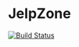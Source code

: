 # JelpZone

[![Build Status](https://travis-ci.com/juanmzaragoza/jelpzoneNewFront.svg?token=SLWYWuyN5oSusxJjPfpd&branch=master)](https://travis-ci.com/juanmzaragoza/jelpzoneNewFront)
